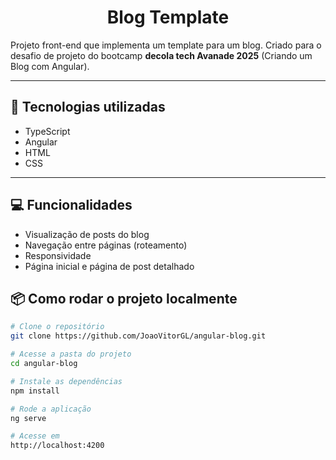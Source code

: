 <h1 align="center">
  Blog Template
</h1>

Projeto front-end que implementa um template para um blog. Criado para o desafio de projeto do bootcamp **decola tech Avanade 2025** (Criando um Blog com Angular).

---

## 🚀 Tecnologias utilizadas

- TypeScript
- Angular
- HTML
- CSS

---

## 💻 Funcionalidades

- Visualização de posts do blog
- Navegação entre páginas (roteamento)
- Responsividade
- Página inicial e página de post detalhado

## 📦 Como rodar o projeto localmente

```bash
# Clone o repositório
git clone https://github.com/JoaoVitorGL/angular-blog.git

# Acesse a pasta do projeto
cd angular-blog

# Instale as dependências
npm install

# Rode a aplicação
ng serve

# Acesse em
http://localhost:4200
